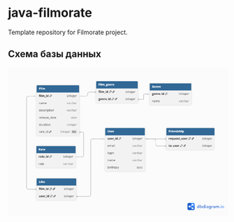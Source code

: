 # java-filmorate
Template repository for Filmorate project.
## Схема базы данных

![Database Schema](./schema.png)